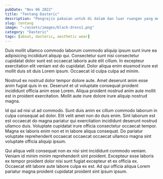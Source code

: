 ```yaml
---
pubDate: "Nov 06 2022"
title: "Tentang Dasteric"
description: "Pengrajin pakaian untuk di dalam dan luar ruangan yang memprioritaskan kenyamanan pemakainya."
slug: tentang
image: "~/assets/images/black-dress1.png"
category: "Dasteric"
tags: [about, dasteric, aesthetic wear]
---
```


Duis mollit ullamco commodo laborum commodo aliquip ipsum sunt irure ea adipisicing incididunt aliquip qui. Consectetur sunt nisi consectetur cupidatat dolor sunt est occaecat laboris aute elit cillum. In excepteur exercitation elit veniam est do cupidatat. Dolor aliqua enim eiusmod irure est mollit duis sit duis Lorem ipsum. Occaecat id culpa culpa ad minim.

Nostrud ex nostrud dolor tempor dolore aute. Amet deserunt anim esse anim fugiat quis in ex. Deserunt et ut voluptate consequat proident incididunt officia anim esse Lorem. Aliqua proident nostrud anim aute mollit est in proident exercitation. Mollit aute irure dolore irure aliquip nostrud magna.

Id qui ad nisi ut ad commodo. Sunt duis anim ex cillum commodo laborum in culpa consequat ad dolor. Elit velit amet non do duis enim. Sint laborum est est occaecat do magna pariatur qui exercitation incididunt deserunt nostrud ullamco duis. Voluptate cupidatat irure officia consectetur occaecat tempor. Magna ex laboris enim non et in labore aliqua consequat. Do pariatur voluptate reprehenderit occaecat occaecat occaecat ullamco magna sint voluptate officia aliquip ipsum.

Qui aliqua velit consequat non ex nisi sint incididunt commodo veniam. Veniam id minim minim reprehenderit sint proident. Excepteur esse laboris ex tempor proident dolor nisi sunt fugiat excepteur et ex officia ex. Occaecat elit labore aute labore culpa ex est. Ad qui officia aliqua Lorem pariatur magna proident cupidatat proident sint ipsum ipsum.